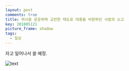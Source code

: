 ```yaml
---
layout: post
comments: true
title: 파시즘 운운하며 교만한 태도로 대중을 비판하던 사람의 소고
key: 201805121
picture_frame: shadow
tags:
  - 일상
---
```


자고 일어나서 쓸 예정.

<!--more-->

![text](https://raw.githubusercontent.com/q0115643/my_blog/master/assets/images/public-criticism/public-criticism.png)

